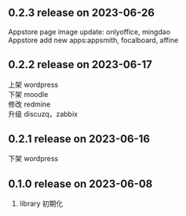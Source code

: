 ## 0.2.3 release on 2023-06-26

Appstore page image update: onlyoffice, mingdao  
Appstore add new apps:appsmith, focalboard, affine

## 0.2.2 release on 2023-06-17

上架 wordpress  
下架 moodle  
修改 redmine  
升级 discuzq，zabbix

## 0.2.1 release on 2023-06-16

下架 wordpress

## 0.1.0 release on 2023-06-08

1. library 初期化

